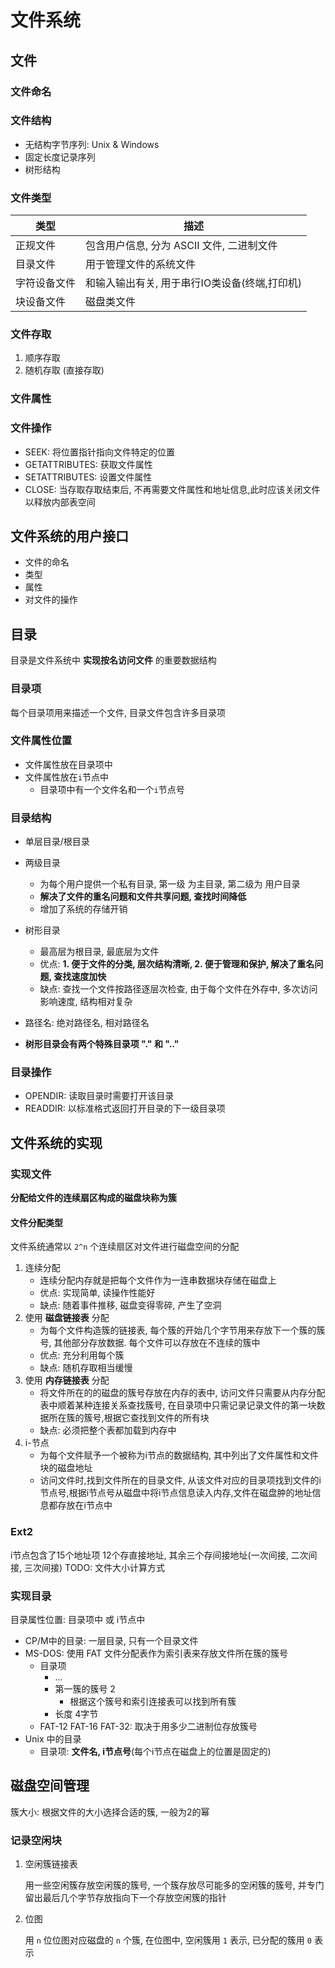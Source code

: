 # 文件系统
## 文件
### 文件命名
### 文件结构
* 无结构字节序列: Unix & Windows
* 固定长度记录序列
* 树形结构
### 文件类型
| 类型         | 描述                                          |
| ------------ | --------------------------------------------- |
| 正规文件     | 包含用户信息, 分为 ASCII 文件, 二进制文件     |
| 目录文件     | 用于管理文件的系统文件                        |
| 字符设备文件 | 和输入输出有关, 用于串行IO类设备(终端,打印机) |
| 块设备文件   | 磁盘类文件                                    |

### 文件存取
1. 顺序存取
2. 随机存取 (直接存取)
### 文件属性
### 文件操作
* SEEK: 将位置指针指向文件特定的位置
* GETATTRIBUTES: 获取文件属性
* SETATTRIBUTES: 设置文件属性
* CLOSE: 当存取存取结束后, 不再需要文件属性和地址信息,此时应该关闭文件以释放内部表空间

## 文件系统的用户接口
* 文件的命名
* 类型
* 属性
* 对文件的操作

## 目录
目录是文件系统中 __实现按名访问文件__ 的重要数据结构
### 目录项
每个目录项用来描述一个文件, 目录文件包含许多目录项
### 文件属性位置
* 文件属性放在目录项中
* 文件属性放在`i`节点中
    * 目录项中有一个文件名和一个`i`节点号
### 目录结构
* 单层目录/根目录
* 两级目录
    * 为每个用户提供一个私有目录, 第一级 为主目录, 第二级为 用户目录
    * __解决了文件的重名问题和文件共享问题, 查找时间降低__
    * 增加了系统的存储开销
* 树形目录
    * 最高层为根目录, 最底层为文件
    * 优点: __1. 便于文件的分类, 层次结构清晰, 2. 便于管理和保护, 解决了重名问题, 查找速度加快__
    * 缺点: 查找一个文件按路径逐层次检查, 由于每个文件在外存中, 多次访问影响速度, 结构相对复杂

* 路径名: 绝对路径名, 相对路径名
* __树形目录会有两个特殊目录项 "." 和 ".."__

### 目录操作
* OPENDIR: 读取目录时需要打开该目录
* READDIR: 以标准格式返回打开目录的下一级目录项
## 文件系统的实现

### 实现文件
__分配给文件的连续扇区构成的磁盘块称为簇__
#### 文件分配类型
文件系统通常以 `2^n` 个连续扇区对文件进行磁盘空间的分配
1. 连续分配
    * 连续分配内存就是把每个文件作为一连串数据块存储在磁盘上
    * 优点: 实现简单, 读操作性能好
    * 缺点: 随着事件推移, 磁盘变得零碎, 产生了空洞
2. 使用 __磁盘链接表__ 分配
    * 为每个文件构造簇的链接表, 每个簇的开始几个字节用来存放下一个簇的簇号, 其他部分存放数据. 每个文件可以存放在不连续的簇中
    * 优点: 充分利用每个簇
    * 缺点: 随机存取相当缓慢
3. 使用 __内存链接表__ 分配
    * 将文件所在的的磁盘的簇号存放在内存的表中, 访问文件只需要从内存分配表中顺着某种连接关系查找簇号, 在目录项中只需记录记录文件的第一块数据所在簇的簇号,根据它查找到文件的所有块
    * 缺点: 必须把整个表都加载到内存中
4. i-节点
    * 为每个文件赋予一个被称为i节点的数据结构, 其中列出了文件属性和文件块的磁盘地址
    * 访问文件时,找到文件所在的目录文件, 从该文件对应的目录项找到文件的i节点号,根据i节点号从磁盘中将i节点信息读入内存,文件在磁盘肿的地址信息都存放在i节点中
### Ext2
i节点包含了15个地址项 12个存直接地址, 其余三个存间接地址(一次间接, 二次间接, 三次间接)
TODO: 文件大小计算方式

### 实现目录
目录属性位置: 目录项中 或 i节点中
* CP/M中的目录: 一层目录, 只有一个目录文件
* MS-DOS: 使用 FAT 文件分配表作为索引表来存放文件所在簇的簇号
    * 目录项
        * ...
        * 第一簇的簇号 2
            * 根据这个簇号和索引连接表可以找到所有簇
        * 长度 4字节
    * FAT-12 FAT-16 FAT-32: 取决于用多少二进制位存放簇号
* Unix 中的目录
    * 目录项: __文件名, i节点号__(每个i节点在磁盘上的位置是固定的)
## 磁盘空间管理
簇大小: 根据文件的大小选择合适的簇, 一般为2的幂
### 记录空闲块
1. 空闲簇链接表
    
    用一些空闲簇存放空闲簇的簇号, 一个簇存放尽可能多的空闲簇的簇号, 并专门留出最后几个字节存放指向下一个存放空闲簇的指针

2. 位图

    用 `n` 位位图对应磁盘的 `n` 个簇, 在位图中, 空闲簇用 `1` 表示, 已分配的簇用 `0` 表示